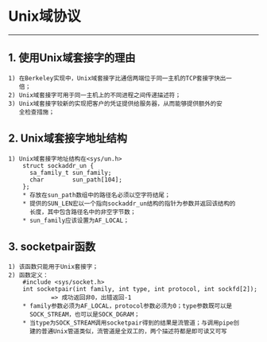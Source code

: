 # **Unix域协议**
***

## **1. 使用Unix域套接字的理由**
    1) 在Berkeley实现中，Unix域套接字比通信两端位于同一主机的TCP套接字快出一
       倍；
    2) Unix域套接字可用于同一主机上的不同进程之间传递描述符；
    3) Unix域套接字较新的实现把客户的凭证提供给服务器，从而能够提供额外的安
       全检查措施；


## **2. Unix域套接字地址结构**
    1) Unix域套接字地址结构在<sys/un.h>
        struct sockaddr_un {
          sa_family_t sun_family;
          char        sun_path[104];
        };
        * 存放在sun_path数组中的路径名必须以空字符结尾；
        * 提供的SUN_LEN宏以一个指向sockaddr_un结构的指针为参数并返回该结构的
          长度，其中包含路径名中的非空字节数；
        * sun_family应该设置为AF_LOCAL；

## **3. socketpair函数**
    1) 该函数只能用于Unix套接字；
    2) 函数定义：
        #include <sys/socket.h>
        int socketpair(int family, int type, int protocol, int sockfd[2]);
                => 成功返回非0，出错返回-1
        * family参数必须为AF_LOCAL，protocol参数必须为0；type参数既可以是
          SOCK_STREAM，也可以是SOCK_DGRAM；
        * 当type为SOCK_STREAM调用socketpair得到的结果是流管道；与调用pipe创
          建的普通Unix管道类似，流管道是全双工的，两个描述符都是即可读又可写

